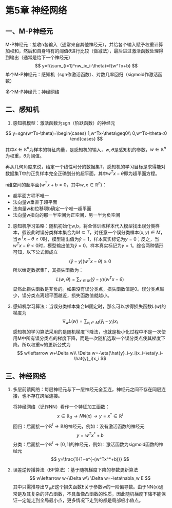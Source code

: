 # 第5章 神经网络

## 一、M-P神经元

M-P神经元：接收n各输入（通常来自其他神经元），并给各个输入赋予权重计算加权和，然后和自身特有的阈值$\theta$进行比较（做减法），最后进过激活函数处理得到输出（通常是给下一个神经元）
$$
y=f(\sum_{i=1}^nw_ix_i-\theta)=f(w^Tx+b)
$$
单个M-P神经元：感知机（sgn作激活函数）、对数几率回归（sigmoid作激活函数）

多个M-P神经元：神经网络

## 二、感知机

1. 感知机模型：激活函数为sgn（阶跃函数）的神经元

$$
y=sgn(w^Tx-\theta)=\begin{cases}
1,w^Tx-\theta\geq0\\
0,w^Tx-\theta<0
\end{cases}
$$

其中$x\in\mathbb{R}^n$为样本的特征向量，是感知机的输入，$w,\theta$​是感知机的参数，$w\in\mathbb{R}^n$为权重，$\theta$为阈值。

再从几何角度来说，给定一个线性可分的数据集T，感知机的学习目标是求得能对数据集T中的正负样本完全正确划分的超平面，其中$w^Tx-\theta$即为超平面方程。

n维空间的超平面($w^Tx+b=0$​，其中$w,x\in\mathbb{R}^n$​​)：

- 超平面方程不唯一
- 法向量w垂直于超平面
- 法向量w和位移项b确定一个唯一超平面
- 法向量w指向的那一半空间为正空间，另一半为负空间

2. 感知机学习策略：随机初始化w,b，将全体训练样本代入模型找出误分类样本，假设此时误分类样本集合为$M\subseteq T$​，对任意一个误分类样本$(x,y)\in M$，当$w^Tx-\theta \geq0$时，模型输出值为$\hat{y}=1$，样本真实标记为$y=0$；反之，当$w^Tx-\theta<0$时，模型输出值为$\hat{y}=0$，样本真实标记为$y=1$​。综合两种情形可知，以下公式恒成立
   $$
   (\hat{y}-y)(w^Tx-\theta)\geq0
   $$
   所以给定数据集T，其损失函数为：
   $$
   L(w,\theta)=\sum_{x\in M}(\hat{y}-y)(w^Tx-\theta)
   $$
   显然此损失函数是非负的。如果没有误分类点，损失函数值是0。误分类点越少，误分类点离超平面越近，损失函数值就越小。

3. 感知机学习算法：当误分类样本集合M固定时，那么可以求得损失函数$L(w)$的梯度为
   $$
   \nabla_{w}L(w)=\sum_{x_i\in M}(\hat{y}_i-y_i)x_i
   $$
   感知机的学习算法采用的是随机梯度下降法，也就是极小化过程中不是一次使用M中所有误分类点的梯度下降，而是一次随机选取一个误分类点使其梯度下降。所以权重w的更新公式为
   $$
   w\leftarrow w+\Delta w\\
   \Delta w=-\eta(\hat{y}_i-y_i)x_i=\eta(y_i-\hat{y}_i)x_i
   $$

## 三、神经网络

1. 多层前馈网络：每层神经元与下一层神经元全互连，神经元之间不存在同层连接，也不存在跨层连接。

   将神经网络（记作NN）看作一个特征加工函数：
   $$
   x\in\mathbb{R}_d\rightarrow NN(x)\rightarrow y=x^*\in\mathbb{R}^l
   $$
   回归：后面接一个$\mathbb{R}^l\rightarrow\mathbb{R}$的神经元，例如：没有激活函数的神经元
   $$
   y=w^Tx^*+b
   $$
   分类：后面接一个$\mathbb{R}^l\rightarrow[0,1]$的神经元，例如：激活函数为sigmoid函数的神经元
   $$
   y=\frac{1}{1+e^{-(w^Tx^*+b)}}
   $$

2. 误差逆传播算法（BP算法）：基于随机梯度下降的参数更新算法
   $$
   w\leftarrow w+\Delta w\\
   \Delta w=-\eta\nabla_w E
   $$
   其中只需推导出$\nabla_w E$​这个损失函数E关于参数w的一阶偏导数。由于NN(x)通常是及其复杂的非凸函数，不具备像凸函数的性质，因此随机梯度下降不能保证一定能走到全局最小点，更多情况下走到的都是局部极小值点。

